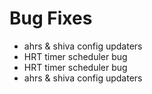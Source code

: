 # Bug Fixes
* ahrs & shiva config updaters
* HRT timer scheduler bug
* HRT timer scheduler bug
* ahrs & shiva config updaters
